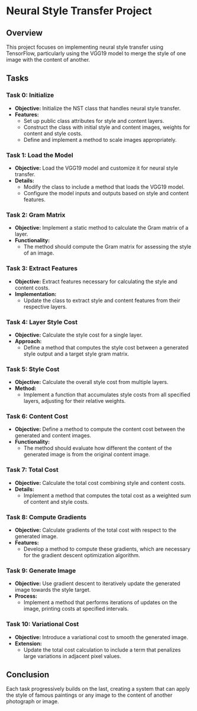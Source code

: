 # Neural Style Transfer Project

## Overview
This project focuses on implementing neural style transfer using TensorFlow, particularly using the VGG19 model to merge the style of one image with the content of another.

## Tasks

### Task 0: Initialize
- **Objective:** Initialize the NST class that handles neural style transfer.
- **Features:**
  - Set up public class attributes for style and content layers.
  - Construct the class with initial style and content images, weights for content and style costs.
  - Define and implement a method to scale images appropriately.

### Task 1: Load the Model
- **Objective:** Load the VGG19 model and customize it for neural style transfer.
- **Details:**
  - Modify the class to include a method that loads the VGG19 model.
  - Configure the model inputs and outputs based on style and content features.

### Task 2: Gram Matrix
- **Objective:** Implement a static method to calculate the Gram matrix of a layer.
- **Functionality:**
  - The method should compute the Gram matrix for assessing the style of an image.

### Task 3: Extract Features
- **Objective:** Extract features necessary for calculating the style and content costs.
- **Implementation:**
  - Update the class to extract style and content features from their respective layers.

### Task 4: Layer Style Cost
- **Objective:** Calculate the style cost for a single layer.
- **Approach:**
  - Define a method that computes the style cost between a generated style output and a target style gram matrix.

### Task 5: Style Cost
- **Objective:** Calculate the overall style cost from multiple layers.
- **Method:**
  - Implement a function that accumulates style costs from all specified layers, adjusting for their relative weights.

### Task 6: Content Cost
- **Objective:** Define a method to compute the content cost between the generated and content images.
- **Functionality:**
  - The method should evaluate how different the content of the generated image is from the original content image.

### Task 7: Total Cost
- **Objective:** Calculate the total cost combining style and content costs.
- **Details:**
  - Implement a method that computes the total cost as a weighted sum of content and style costs.

### Task 8: Compute Gradients
- **Objective:** Calculate gradients of the total cost with respect to the generated image.
- **Features:**
  - Develop a method to compute these gradients, which are necessary for the gradient descent optimization algorithm.

### Task 9: Generate Image
- **Objective:** Use gradient descent to iteratively update the generated image towards the style target.
- **Process:**
  - Implement a method that performs iterations of updates on the image, printing costs at specified intervals.

### Task 10: Variational Cost
- **Objective:** Introduce a variational cost to smooth the generated image.
- **Extension:**
  - Update the total cost calculation to include a term that penalizes large variations in adjacent pixel values.

## Conclusion
Each task progressively builds on the last, creating a system that can apply the style of famous paintings or any image to the content of another photograph or image. 
